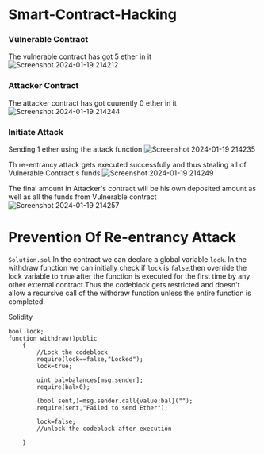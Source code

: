 # Smart-Contract-Hacking

### Vulnerable Contract
The vulnerable contract has got 5 ether in it
![Screenshot 2024-01-19 214212](https://github.com/shrxyeh/Smart-Contract-Hacking/assets/77315155/442f4cf1-4c0d-4420-8461-76f74ad5de1c)

### Attacker Contract
The attacker contract has got cuurently 0 ether in it
![Screenshot 2024-01-19 214244](https://github.com/shrxyeh/Smart-Contract-Hacking/assets/77315155/21e95654-e24c-4e09-bd8e-273c9efce051)

### Initiate Attack
Sending 1 ether using the attack function
![Screenshot 2024-01-19 214235](https://github.com/shrxyeh/Smart-Contract-Hacking/assets/77315155/94fb5b0d-2800-477d-8934-6339b0a9436c)

Th re-entrancy attack gets executed successfully and thus stealing all of Vulnerable Contract's funds
![Screenshot 2024-01-19 214249](https://github.com/shrxyeh/Smart-Contract-Hacking/assets/77315155/8993f4c5-533d-47e0-9d4c-93328b942b2c)

The final amount in Attacker's contract will be his own deposited amount as well as all the funds from Vulnerable contract
![Screenshot 2024-01-19 214257](https://github.com/shrxyeh/Smart-Contract-Hacking/assets/77315155/a86479b5-dd89-4ade-93dd-51e007d9406c)

# Prevention Of Re-entrancy Attack
`Solution.sol`
In the contract we can declare a global variable `lock`. In the withdraw function we can initially check if `lock` is `false`,then override the lock variable to `true` after the function is executed for the first time by any other external contract.Thus the codeblock gets restricted and doesn't allow a recursive call of the withdraw function unless the entire function is completed.

Solidity
```
bool lock;
function withdraw()public 
    {
        //Lock the codeblock
        require(lock==false,"Locked");
        lock=true;

        uint bal=balances[msg.sender];
        require(bal>0);

        (bool sent,)=msg.sender.call{value:bal}("");
        require(sent,"Failed to send Ether");

        lock=false;
        //unlock the codeblock after execution

    }
```

